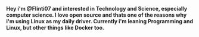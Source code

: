 **Hey i'm @Flinti07 and interested in Technology and Science, especially computer science. I love open source and thats one of the reasons why i'm using Linux as my daily driver. Currently i'm leaning Programming and Linux, but other things like Docker too.**


<!---
Flinti07/Flinti07 is a ✨ special ✨ repository because its `README.md` (this file) appears on your GitHub profile.
You can click the Preview link to take a look at your changes.
--->
